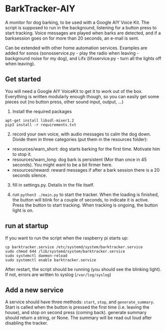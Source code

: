 # BarkTracker-AIY
A monitor for dog barking, to be used with a Google AIY Voice Kit. The script is supposed to run in the background, listening for a button press to start tracking. Voice messages are played when barks are detected, and if a barksession goes on for more than 20 seconds, an e-mail is sent. 

Can be extended with other home automation services. Examples are added for sonos (sonosservice.py - play the radio when leaving - background noise for my dog), and Lifx (lifxservice.py - turn all the lights off when leaving).


## Get started

You will need a Google AIY VoiceKit to get it to work out of the box. Everything is written modularly enough though, so you can easily get some pieces out (no button press, other sound input, output, ...)

1. Install the required packages

```
apt-get install libsdl-mixer1.2
pip3 install -r requirements.txt
```

2. record your own voice, with audio messages to calm the dog down. Divide them in three categories (put them in the resources folder):
- resources/warn_short: dog starts barking for the first time. Motivate him to stop it.
- resources/warn_long: dog bark is persistent (Mor than once in 45 seconds). You might want to be a bit firmer here.
- resources/reward: reward messages if after a bark session there is a 20 seconds silence.

3. fill in settings.py. Details in the file itself.

4. run `python3 ./main.py` to start the tracker. When the loading is finished, the button will blink for a couple of seconds, to indicate it is active. Press the button to start tracking. When tracking is ongoing, the button light is on.

## run at startup

If you want to run the script when the raspberry pi starts up:

```
cp barktracker.service /etc/systemd/system/barktracker.service
sudo chmod 644 /lib/systemd/system/barktracker.service
sudo systemctl daemon-reload
sudo systemctl enable barktracker.service
```

After restart, the script should be running (you should see the blinking light). If not, errors are written to syslog (`/var/log/syslog`)

## Add a new service

A service should have three methods: `start`, `stop`, and `generate_summary`. Start is called when the button is pressed the first time (i.e. leaving the house), and stop on second press (coming back). generate summary should return a string, or None. The summary will be read out loud after disabling the tracker.